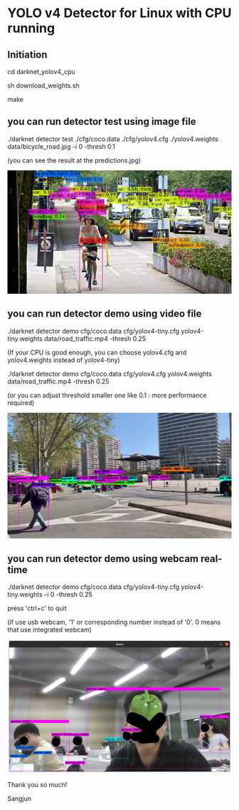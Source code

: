 # YOLO v4 Detector for Linux with CPU running


## Initiation

cd darknet_yolov4_cpu

sh download_weights.sh

make


## you can run detector test using image file

./darknet detector test ./cfg/coco.data ./cfg/yolov4.cfg ./yolov4.weights data/bicycle_road.jpg -i 0 -thresh 0.1

(you can see the result at the predictions.jpg)

![predictions_bicycle_road.jpg sample](image.png)


## you can run detector demo using video file

./darknet detector demo cfg/coco.data cfg/yolov4-tiny.cfg yolov4-tiny.weights data/road_traffic.mp4 -thresh 0.25

(If your CPU is good enough, you can choose yolov4.cfg and yolov4.weights instead of yolov4-tiny)

./darknet detector demo cfg/coco.data cfg/yolov4.cfg yolov4.weights data/road_traffic.mp4 -thresh 0.25

(or you can adjust threshold smaller one like 0.1 : more performance required)

![demo road_traffic.mp4 sample capture](image-2.png)


## you can run detector demo using webcam real-time

./darknet detector demo cfg/coco.data cfg/yolov4-tiny.cfg yolov4-tiny.weights -i 0 -thresh 0.25

press 'ctrl+c' to quit

(if use usb webcam, '1' or corresponding number instead of '0'. 0 means that use integrated webcam)

![demo webcam real-time](image-1.png)

Thank you so much!

Sangjun
